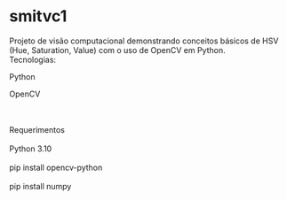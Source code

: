 # smitvc1
Projeto de visão computacional demonstrando conceitos básicos de HSV (Hue, Saturation, Value) com o uso de OpenCV em Python.
<br>
Tecnologias:

Python

OpenCV

<br />
<br>
Requerimentos
<br />
<br>
Python 3.10
<br />
<br>
pip install opencv-python 
<br />
<br>
pip install numpy
<br />

